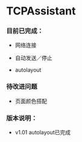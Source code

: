 # TCPAssistant

### 目前已完成：

- 网络连接


- 自动发送／停止


- autolayout

### 待改进问题

- 页面颜色搭配

### 版本说明：

- v1.01 autolayout已完成

​								

